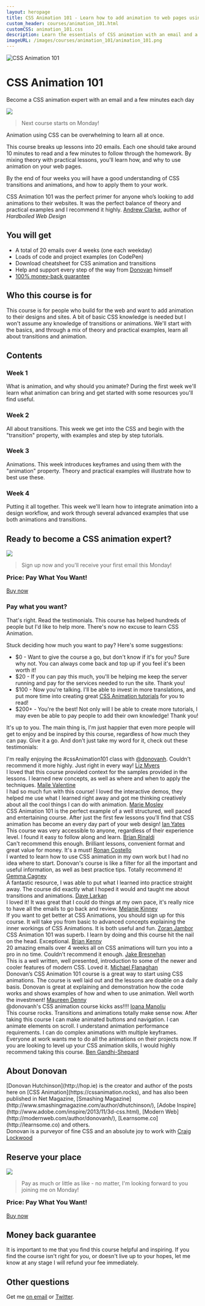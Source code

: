 ```yaml
---
layout: heropage
title: CSS Animation 101 - Learn how to add animation to web pages using CSS
custom_header: courses/animation_101.html
customCSS: animation_101.css
description: Learn the essentials of CSS animation with an email and a few minutes each day
imageURL: /images/courses/animation_101/animation_101.png
---
```

<script>
fbq('track', 'CSS Animaton 101 view');
</script>
<div class="badge">
  <img class="hero-image" src="/images/courses/animation_101/badge.svg" alt="CSS Animation 101">
</div>

# CSS Animation 101

<p class="subtitle">Become a CSS animation expert with an email and a few minutes each day</p>

<section class="callout-1 wow bounceIn">
  <div class="quote-container">
    <div class="rocky">
      <img src="/images/rocky.svg" class="rocky">
    </div>
    <blockquote>
      <p>Next course starts on Monday!</p>
    </blockquote>
  </div>
</section>

Animation using CSS can be overwhelming to learn all at once.

This course breaks up lessons into 20 emails. Each one should take around 10 minutes to read and a few minutes to follow through the homework. By mixing theory with practical lessons, you'll learn how, and why to use animation on your web pages.

By the end of four weeks you will have a good understanding of CSS transitions and animations, and how to apply them to your work.

<section class="single-quote">
  <div class="single-quote-person" style="background-image: url(/images/quotes/malarkey.jpg);" alt="Andrew Clarke"></div>
  <div class="single-quote-text-container">
    <span class="quote-text">CSS Animation 101 was the perfect primer for anyone who’s looking to add animations to their websites. It was the perfect balance of theory and practical examples and I recommend it highly.</span>
    <span class="single-quotee"><a href="http://stuffandnonsense.co.uk/">Andrew Clarke</a>, author of <em>Hardboiled Web Design</em></span>
  </div>
</section>


## You will get

<ul>
  <li class="wow fadeIn">A total of 20 emails over 4 weeks (one each weekday)</li>
  <li class="wow fadeIn">Loads of code and project examples (on CodePen)</li>
  <li class="wow fadeIn">Download cheatsheet for CSS animation and transitions</li>
  <li class="wow fadeIn">Help and support every step of the way from <a href="https://twitter.com/donovanh">Donovan</a> himself</li>
  <li class="wow fadeIn"><a href="#guarantee">100% money-back guarantee</a></li>
</ul>

## Who this course is for

This course is for people who build for the web and want to add animation to their designs and sites. A bit of basic CSS knowledge is needed but I won't assume any knowledge of transitions or animations. We'll start with the basics, and through a mix of theory and practical examples, learn all about transitions and animation.

## Contents

<div class="row">

  <section class="six columns wow fadeIn">
    <div class="features-box">
      <h3>Week 1</h3>
      <p>What is animation, and why should you animate? During the first week we'll learn what animation can bring and get started with some resources you'll find useful.</p>
    </div>
  </section>

  <section class="six columns wow fadeIn">
    <div class="features-box">
      <h3>Week 2</h3>
      <p>All about transitions. This week we get into the CSS and begin with the "transition" property, with examples and step by step tutorials.</p>
    </div>
  </section>

</div>
<div class="row">

  <section class="six columns wow fadeIn">
    <div class="features-box">
      <h3>Week 3</h3>
      <p>Animations. This week introduces keyframes and using them with the "animation" property. Theory and practical examples will illustrate how to best use these.</p>
    </div>
  </section>

  <section class="six columns wow fadeIn">
    <div class="features-box">
      <h3>Week 4</h3>
      <p>Putting it all together. This week we'll learn how to integrate animation into a design workflow, and work through several advanced examples that use both animations and transitions.</p>
    </div>
  </section>

</div>

## Ready to become a CSS animation expert?

<section class="callout-1 wow bounceIn">
  <div class="quote-container">
    <div class="rocky">
      <img src="/images/rocky.svg" class="rocky">
    </div>
    <blockquote>
      <p>Sign up now and you'll receive your first email this Monday!</p>
    </blockquote>
  </div>
</section>

<section class="signup-box wow bounceIn">
    <h3 style="margin-top:0 !important">Price: Pay What You Want!</h3>
    <script type="text/javascript" src="https://gumroad.com/js/gumroad.js"></script>
    <a class="gumroad-button" href="https://gumroad.com/l/zAKfl?wanted=true">Buy now</a>
</section>

<h3>Pay what you want?</h3>

<p>That's right. Read the testimonials. This course has helped hundreds of people but I'd like to help more. There's now no excuse to learn CSS Animation.</p>

<p>Stuck deciding how much you want to pay? Here's some suggestions:</p>

<ul>
  <li>$0 - Want to give the course a go, but don't know if it's for you? Sure why not. You can always come back and top up if you feel it's been worth it!</li>
  <li>$20 - If you can pay this much, you'll be helping me keep the server running and pay for the services needed to run the site. Thank you!</li>
  <li>$100 - Now you're talking. I'll be able to invest in more translations, and put more time into creating great <a href="https://cssanimation.rocks">CSS Animation tutorials</a> for you to read!</li>
  <li>$200+ - You're the best! Not only will I be able to create more tutorials, I may even be able to pay people to add their own knowledge! Thank you!</li>
</ul>

<p>It's up to you. The main thing is, I'm just happier that even more people will get to enjoy and be inspired by this course, regardless of how much they can pay. Give it a go. And don't just take my word for it, check out these testimonials:</p>

<div class="quotes-container" id="testimonials">

  <section class="quote stacked">
    <div class="quote-person" style="background-image: url(/images/quotes/liz_myers.png);" alt="Liz Myers"></div>
    <div class="quote-text-container">
      <span class="quote-text">I'm really enjoying the #cssAnimation101 class with <a href="https://twitter.com/donovanh">@donovanh</a>. Couldn't recommend it more highly. Just right in every way!</span>
      <span class="quotee"><a href="https://twitter.com/LizMyers/status/585907961601601536">Liz Myers</a></span>
    </div>
  </section>

  <section class="quote stacked">
    <div class="quote-person" style="background-image: url(/images/quotes/maile_valentine.jpg);" alt="Maile Valentine"></div>
    <div class="quote-text-container">
      <span class="quote-text">I loved that this course provided context for the samples provided in the lessons. I learned new concepts, as well as where and when to apply the techniques.</span>
      <span class="quotee"><a href="https://twitter.com/mailevalentine">Maile Valentine</a></span>
    </div>
  </section>

  <section class="quote stacked">
    <div class="quote-person" style="background-image: url(/images/quotes/marie_mosley.jpg);" alt="Marie Mosley"></div>
    <div class="quote-text-container">
      <span class="quote-text">I had so much fun with this course! I loved the interactive demos, they helped me use what I learned right away and got me thinking creatively about all the cool things I can do with animation.</span>
      <span class="quotee"><a href="https://twitter.com/mmosley">Marie Mosley</a></span>
    </div>
  </section>

  <section class="quote stacked">
    <div class="quote-person" style="background-image: url(/images/quotes/ian_yates.jpg);" alt="Ian Yates"></div>
    <div class="quote-text-container">
      <span class="quote-text">CSS Animation 101 is the perfect example of a well structured, well paced and entertaining course. After just the first few lessons you’ll find that CSS animation has become an every day part of your web design!</span>
      <span class="quotee"><a href="http://www.snaptin.com">Ian Yates</a></span>
    </div>
  </section>

  <section class="quote stacked">
    <div class="quote-person" style="background-image: url(/images/quotes/brian_rinaldi.jpg);" alt="Brian Rinaldi"></div>
    <div class="quote-text-container">
      <span class="quote-text">This course was very accessible to anyone, regardless of their experience level. I found it easy to follow along and learn.</span>
      <span class="quotee"><a href="https://twitter.com/remotesynth">Brian Rinaldi</a></span>
    </div>
  </section>

  <section class="quote stacked">
    <div class="quote-person" style="background-image: url(/images/quotes/ronan_costello.jpg);" alt="Ronan Costello"></div>
    <div class="quote-text-container">
      <span class="quote-text">Can't recommend this enough. Brilliant lessons, convenient format and great value for money. It's a must!</span>
      <span class="quotee"><a href="http://ronancostello.com/">Ronan Costello</a></span>
    </div>
  </section>

  <section class="quote stacked">
    <div class="quote-person" style="background-image: url(/images/quotes/gemma_cagney.jpg);" alt="Ronan Costello"></div>
    <div class="quote-text-container">
      <span class="quote-text">I wanted to learn how to use CSS animation in my own work but I had no
idea where to start. Donovan's course is like a filter for all the
important and useful information, as well as best practice tips. Totally
recommend it!</span>
      <span class="quotee"><a href="http://www.gemmacagney.com">Gemma Cagney</a></span>
    </div>
  </section>

  <section class="quote stacked">
    <div class="quote-person" style="background-image: url(/images/quotes/dave_larkan.jpg);" alt="Dave Larkan"></div>
    <div class="quote-text-container">
      <span class="quote-text">A fantastic resource, I was able to put what I learned into practice straight away. The course did exactly what I hoped it would and taught me about transitions and animations.</span>
      <span class="quotee"><a href="https://twitter.com/davelarkan">Dave Larkan</a></span>
    </div>
  </section>

  <section class="quote stacked">
    <div class="quote-person" style="background-image: url(/images/quotes/melanie_kinney.jpg);" alt="Melanie Kinney"></div>
    <div class="quote-text-container">
      <span class="quote-text">I loved it! It was great that I could do things at my own pace, it's really nice to have all the emails to go back and review.</span>
      <span class="quotee"><a href="https://twitter.com/melso0">Melanie Kinney</a></span>
    </div>
  </section>

  <section class="quote stacked">
    <div class="quote-person" style="background-image: url(/images/quotes/zoran_jambor.jpg);" alt="Zoran Jambor"></div>
    <div class="quote-text-container">
      <span class="quote-text">If you want to get better at CSS Animations, you should sign up for this course. It will take you from basic to advanced concepts explaining the inner workings of CSS Animations. It is both useful and fun.</span>
      <span class="quotee"><a href="http://css-weekly.com/">Zoran Jambor</a></span>
    </div>
  </section>

  <section class="quote stacked">
    <div class="quote-person" style="background-image: url(/images/quotes/brian_kenny.png);" alt="Brian Kenny"></div>
    <div class="quote-text-container">
      <span class="quote-text">CSS Animation 101 was superb. I learn by doing and this course hit the nail on the head. Exceptional.</span>
      <span class="quotee"><a href="http://www.minicorp.co">Brian Kenny</a></span>
    </div>
  </section>

  <section class="quote stacked">
    <div class="quote-person" style="background-image: url(/images/quotes/jake_bresnehan.jpg);" alt="Jake Bresnehan"></div>
    <div class="quote-text-container">
      <span class="quote-text">20 amazing emails over 4 weeks all on CSS animations will turn you into a pro in no time. Couldn't recommend it enough.</span>
      <span class="quotee"><a href="https://web-design-weekly.com">Jake Bresnehan</a></span>
    </div>
  </section>

  <section class="quote stacked">
    <div class="quote-person" style="background-image: url(/images/quotes/michael_flanaghan.png);" alt="Michael Flanaghan"></div>
    <div class="quote-text-container">
      <span class="quote-text">This is a well written, well presented, introduction to some of the newer and cooler features of modern CSS. Loved it.</span>
      <span class="quotee"><a href="http://michael.flanagan.ie/">Michael Flanaghan</a></span>
    </div>
  </section>

  <section class="quote stacked">
    <div class="quote-person" style="background-image: url(/images/quotes/maureen_denny.jpg);" alt="Maureen Denny"></div>
    <div class="quote-text-container">
      <span class="quote-text">Donovan’s CSS Animation 101 course is a great way to start using CSS animations.  The course is well laid out and the lessons are doable on a daily basis.  Donovan is great at explaining and demonstration how the code works and shows examples of how and when to use animation. Well worth the investment!</span>
      <span class="quotee"><a href="https://www.moxiecreek.com/">Maureen Denny</a></span>
    </div>
  </section>

  <section class="quote stacked">
    <div class="quote-person" style="background-image: url(/images/quotes/ioana_manoliu.jpg);" alt="Ioana Manoliu"></div>
    <div class="quote-text-container">
      <span class="quote-text">@donovanh's CSS animation course kicks ass!!!!</span>
      <span class="quotee"><a href="https://twitter.com/Alice_monique1/status/585090068022489088">Ioana Manoliu</a></span>
    </div>
  </section>
</div>

<section class="quote">
  <div class="quote-person" style="background-image: url(/images/quotes/ben.jpg);" alt="Ben Gandhi-Shepard"></div>
  <div class="quote-text-container">
    <span class="quote-text">This course rocks. Transitions and animations totally make sense now. After taking this course I can make animated buttons and navigation. I can animate elements on scroll. I understand animation performance requirements. I can do complex animations with multiple keyframes. Everyone at work wants me to do all the animations on their projects now. If you are looking to level up your CSS animation skills, I would highly recommend taking this course.</span>
    <span class="quotee"><a href="https://twitter.com/gandhishepard">Ben Gandhi-Shepard</a></span>
  </div>
</section>

## About Donovan

<div class="author-photo"></div>

<span class="wow fadeIn">
[Donovan Hutchinson](http://hop.ie) is the creator and author of the posts here on [CSS Animation](https://cssanimation.rocks), and has also been published in Net Magazine, [Smashing Magazine](http://www.smashingmagazine.com/author/dhutchinson/), [Adobe Inspire](http://www.adobe.com/inspire/2013/11/3d-css.html), [Modern Web](http://modernweb.com/author/donovanh/), [Learnsome.co](http://learnsome.co) and others.
</span>

<section class="quote">
  <div class="quote-person" style="background-image: url(/images/quotes/craig_lockwood.jpg);" alt="Craig Lockwood"></div>
  <div class="quote-text-container">
    <span class="quote-text">Donovan is a purveyor of fine CSS and an absolute joy to work with</span>
    <span class="quotee"><a href="http://www.craiglockwood.co.uk/blog/the-web-is">Craig Lockwood</a></span>
  </div>
</section>

## Reserve your place

<section class="callout-1 wow bounceIn">
  <div class="quote-container">
    <div class="rocky">
      <img src="/images/rocky.svg" class="rocky">
    </div>
    <blockquote>
      <p>Pay as much or little as like - no matter, I'm looking forward to you joining me on Monday!</p>
    </blockquote>
  </div>
</section>

<section class="signup-box wow bounceIn">
    <h3 style="margin-top:0 !important">Price: Pay What You Want!</h3>
    <script type="text/javascript" src="https://gumroad.com/js/gumroad.js"></script>
    <a class="gumroad-button" href="https://gumroad.com/l/zAKfl?wanted=true">Buy now</a>
</section>

<h2 id="guarantee">Money back guarantee</h2>

It is important to me that you find this course helpful and inspiring. If you find the course isn't right for you, or doesn't live up to your hopes, let me know at any stage I will refund your fee immediately.

## Other questions

Get me [on email](mailto:hello@cssanimation.rocks) or [Twitter](https://twitter.com/donovanh).



